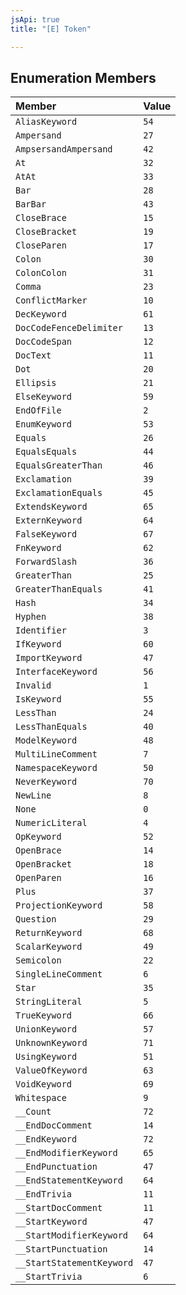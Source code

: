```yaml
---
jsApi: true
title: "[E] Token"

---
```

## Enumeration Members

| Member | Value |
| :------ | :------ |
| `AliasKeyword` | ``54`` |
| `Ampersand` | ``27`` |
| `AmpsersandAmpersand` | ``42`` |
| `At` | ``32`` |
| `AtAt` | ``33`` |
| `Bar` | ``28`` |
| `BarBar` | ``43`` |
| `CloseBrace` | ``15`` |
| `CloseBracket` | ``19`` |
| `CloseParen` | ``17`` |
| `Colon` | ``30`` |
| `ColonColon` | ``31`` |
| `Comma` | ``23`` |
| `ConflictMarker` | ``10`` |
| `DecKeyword` | ``61`` |
| `DocCodeFenceDelimiter` | ``13`` |
| `DocCodeSpan` | ``12`` |
| `DocText` | ``11`` |
| `Dot` | ``20`` |
| `Ellipsis` | ``21`` |
| `ElseKeyword` | ``59`` |
| `EndOfFile` | ``2`` |
| `EnumKeyword` | ``53`` |
| `Equals` | ``26`` |
| `EqualsEquals` | ``44`` |
| `EqualsGreaterThan` | ``46`` |
| `Exclamation` | ``39`` |
| `ExclamationEquals` | ``45`` |
| `ExtendsKeyword` | ``65`` |
| `ExternKeyword` | ``64`` |
| `FalseKeyword` | ``67`` |
| `FnKeyword` | ``62`` |
| `ForwardSlash` | ``36`` |
| `GreaterThan` | ``25`` |
| `GreaterThanEquals` | ``41`` |
| `Hash` | ``34`` |
| `Hyphen` | ``38`` |
| `Identifier` | ``3`` |
| `IfKeyword` | ``60`` |
| `ImportKeyword` | ``47`` |
| `InterfaceKeyword` | ``56`` |
| `Invalid` | ``1`` |
| `IsKeyword` | ``55`` |
| `LessThan` | ``24`` |
| `LessThanEquals` | ``40`` |
| `ModelKeyword` | ``48`` |
| `MultiLineComment` | ``7`` |
| `NamespaceKeyword` | ``50`` |
| `NeverKeyword` | ``70`` |
| `NewLine` | ``8`` |
| `None` | ``0`` |
| `NumericLiteral` | ``4`` |
| `OpKeyword` | ``52`` |
| `OpenBrace` | ``14`` |
| `OpenBracket` | ``18`` |
| `OpenParen` | ``16`` |
| `Plus` | ``37`` |
| `ProjectionKeyword` | ``58`` |
| `Question` | ``29`` |
| `ReturnKeyword` | ``68`` |
| `ScalarKeyword` | ``49`` |
| `Semicolon` | ``22`` |
| `SingleLineComment` | ``6`` |
| `Star` | ``35`` |
| `StringLiteral` | ``5`` |
| `TrueKeyword` | ``66`` |
| `UnionKeyword` | ``57`` |
| `UnknownKeyword` | ``71`` |
| `UsingKeyword` | ``51`` |
| `ValueOfKeyword` | ``63`` |
| `VoidKeyword` | ``69`` |
| `Whitespace` | ``9`` |
| `__Count` | ``72`` |
| `__EndDocComment` | ``14`` |
| `__EndKeyword` | ``72`` |
| `__EndModifierKeyword` | ``65`` |
| `__EndPunctuation` | ``47`` |
| `__EndStatementKeyword` | ``64`` |
| `__EndTrivia` | ``11`` |
| `__StartDocComment` | ``11`` |
| `__StartKeyword` | ``47`` |
| `__StartModifierKeyword` | ``64`` |
| `__StartPunctuation` | ``14`` |
| `__StartStatementKeyword` | ``47`` |
| `__StartTrivia` | ``6`` |
